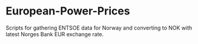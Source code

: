 # European-Power-Prices
Scripts for gathering ENTSOE data for Norway and converting to NOK with latest Norges Bank EUR exchange rate.